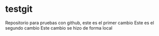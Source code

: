 # testgit
Repositorio para pruebas con github, este es el primer cambio
Este es el segundo cambio
Este cambio se hizo de forma local
